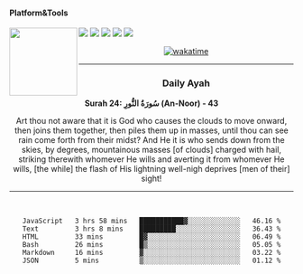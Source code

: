 #### Platform&Tools

[![](https://img.shields.io/badge/-NPM-cb3837?style=flat-square&logo=npm&logoColor=white)](https://npmjs.com/)
[![](https://img.shields.io/badge/PHP-777BB4?style=flat-square&logo=php&logoColor=white)](https://nodejs.org/)
[![](https://img.shields.io/badge/Julia-9558B2?style=flat-square&logo=julia&logoColor=white)](https://nodejs.org/)
<img src="https://avatars.githubusercontent.com/u/31664438?v=4" width="120" align="left">
[![](https://img.shields.io/badge/-Node.js-43853d?style=flat-square&logo=node.js&logoColor=ffffff)](https://nodejs.org/)
[![](https://img.shields.io/badge/Visual_Studio_Code-0078D4?style=flat-square&logo=visual%20studio%20code&logoColor=white)](https://nodejs.org/)

<center>

[![wakatime](https://wakatime.com/badge/user/87646243-158a-4241-a3cb-668e1fa2dbb8.svg)](https://wakatime.com/@87646243-158a-4241-a3cb-668e1fa2dbb8)
               

_______ 
### Daily Ayah

<!--START_SECTION:quran-->

**Surah 24: سُورَةُ النُّورِ (An-Noor) - 43**

Art thou not aware that it is God who causes the clouds to move onward, then joins them together, then piles them up in masses, until thou can see rain come forth from their midst? And He it is who sends down from the skies, by degrees, mountainous masses [of clouds] charged with hail, striking therewith whomever He wills and averting it from whomever He wills, [the while] the flash of His lightning well-nigh deprives [men of their] sight!
 <!--END_SECTION:quran-->

  
                       
                                             
_______

&nbsp;&nbsp;     &nbsp;&nbsp;    &nbsp;&nbsp;   &nbsp;&nbsp;
 
<!--START_SECTION:waka-->

```text
JavaScript   3 hrs 58 mins   ███████████▓░░░░░░░░░░░░░   46.16 %
Text         3 hrs 8 mins    █████████░░░░░░░░░░░░░░░░   36.43 %
HTML         33 mins         █▓░░░░░░░░░░░░░░░░░░░░░░░   06.49 %
Bash         26 mins         █▒░░░░░░░░░░░░░░░░░░░░░░░   05.05 %
Markdown     16 mins         ▓░░░░░░░░░░░░░░░░░░░░░░░░   03.22 %
JSON         5 mins          ▒░░░░░░░░░░░░░░░░░░░░░░░░   01.12 %
```

<!--END_SECTION:waka-->
